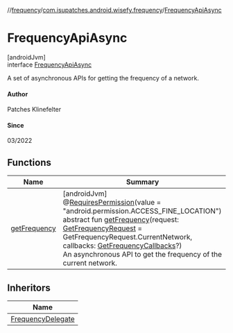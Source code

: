 //[frequency](../../../index.md)/[com.isupatches.android.wisefy.frequency](../index.md)/[FrequencyApiAsync](index.md)

# FrequencyApiAsync

[androidJvm]\
interface [FrequencyApiAsync](index.md)

A set of asynchronous APIs for getting the frequency of a network.

#### Author

Patches Klinefelter

#### Since

03/2022

## Functions

| Name | Summary |
|---|---|
| [getFrequency](get-frequency.md) | [androidJvm]<br>@[RequiresPermission](https://developer.android.com/reference/kotlin/androidx/annotation/RequiresPermission.html)(value = &quot;android.permission.ACCESS_FINE_LOCATION&quot;)<br>abstract fun [getFrequency](get-frequency.md)(request: [GetFrequencyRequest](../../com.isupatches.android.wisefy.frequency.entities/-get-frequency-request/index.md) = GetFrequencyRequest.CurrentNetwork, callbacks: [GetFrequencyCallbacks](../../com.isupatches.android.wisefy.frequency.callbacks/-get-frequency-callbacks/index.md)?)<br>An asynchronous API to get the frequency of the current network. |

## Inheritors

| Name |
|---|
| [FrequencyDelegate](../-frequency-delegate/index.md) |
